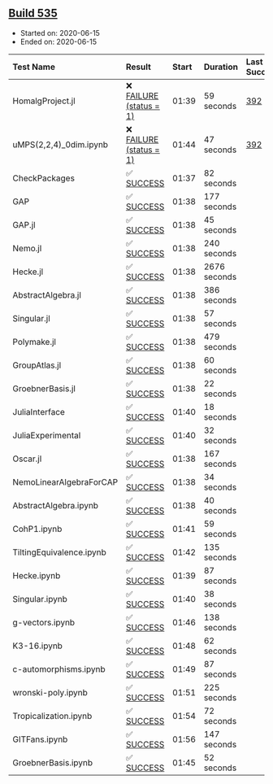 ## [Build 535](https://oscarci.mathematik.uni-kl.de/job/oscar-julia-1.4/535/)

* Started on: 2020-06-15
* Ended on: 2020-06-15

| Test Name    | Result | Start | Duration | Last Success | First Failure |
|:-------------|:-------|:------|:---------|:-------------|:--------------|
| HomalgProject.jl | ❌ [FAILURE (status = 1)](https://oscarci.mathematik.uni-kl.de/job/oscar-julia-1.4/535/artifact/logs/build-535/HomalgProject.jl.log) | 01:39 | 59 seconds | [392](https://oscarci.mathematik.uni-kl.de/job/oscar-julia-1.4/392/) | [393](https://oscarci.mathematik.uni-kl.de/job/oscar-julia-1.4/393/) |
| uMPS(2,2,4)_0dim.ipynb | ❌ [FAILURE (status = 1)](https://oscarci.mathematik.uni-kl.de/job/oscar-julia-1.4/535/artifact/logs/build-535/uMPS-2-2-4-_0dim.ipynb.log) | 01:44 | 47 seconds | [392](https://oscarci.mathematik.uni-kl.de/job/oscar-julia-1.4/392/) | [393](https://oscarci.mathematik.uni-kl.de/job/oscar-julia-1.4/393/) |
| CheckPackages | ✅ [SUCCESS](https://oscarci.mathematik.uni-kl.de/job/oscar-julia-1.4/535/artifact/logs/build-535/CheckPackages.log) | 01:37 | 82 seconds |  |  |
| GAP | ✅ [SUCCESS](https://oscarci.mathematik.uni-kl.de/job/oscar-julia-1.4/535/artifact/logs/build-535/GAP.log) | 01:38 | 177 seconds |  |  |
| GAP.jl | ✅ [SUCCESS](https://oscarci.mathematik.uni-kl.de/job/oscar-julia-1.4/535/artifact/logs/build-535/GAP.jl.log) | 01:38 | 45 seconds |  |  |
| Nemo.jl | ✅ [SUCCESS](https://oscarci.mathematik.uni-kl.de/job/oscar-julia-1.4/535/artifact/logs/build-535/Nemo.jl.log) | 01:38 | 240 seconds |  |  |
| Hecke.jl | ✅ [SUCCESS](https://oscarci.mathematik.uni-kl.de/job/oscar-julia-1.4/535/artifact/logs/build-535/Hecke.jl.log) | 01:38 | 2676 seconds |  |  |
| AbstractAlgebra.jl | ✅ [SUCCESS](https://oscarci.mathematik.uni-kl.de/job/oscar-julia-1.4/535/artifact/logs/build-535/AbstractAlgebra.jl.log) | 01:38 | 386 seconds |  |  |
| Singular.jl | ✅ [SUCCESS](https://oscarci.mathematik.uni-kl.de/job/oscar-julia-1.4/535/artifact/logs/build-535/Singular.jl.log) | 01:38 | 57 seconds |  |  |
| Polymake.jl | ✅ [SUCCESS](https://oscarci.mathematik.uni-kl.de/job/oscar-julia-1.4/535/artifact/logs/build-535/Polymake.jl.log) | 01:38 | 479 seconds |  |  |
| GroupAtlas.jl | ✅ [SUCCESS](https://oscarci.mathematik.uni-kl.de/job/oscar-julia-1.4/535/artifact/logs/build-535/GroupAtlas.jl.log) | 01:38 | 60 seconds |  |  |
| GroebnerBasis.jl | ✅ [SUCCESS](https://oscarci.mathematik.uni-kl.de/job/oscar-julia-1.4/535/artifact/logs/build-535/GroebnerBasis.jl.log) | 01:38 | 22 seconds |  |  |
| JuliaInterface | ✅ [SUCCESS](https://oscarci.mathematik.uni-kl.de/job/oscar-julia-1.4/535/artifact/logs/build-535/JuliaInterface.log) | 01:40 | 18 seconds |  |  |
| JuliaExperimental | ✅ [SUCCESS](https://oscarci.mathematik.uni-kl.de/job/oscar-julia-1.4/535/artifact/logs/build-535/JuliaExperimental.log) | 01:40 | 32 seconds |  |  |
| Oscar.jl | ✅ [SUCCESS](https://oscarci.mathematik.uni-kl.de/job/oscar-julia-1.4/535/artifact/logs/build-535/Oscar.jl.log) | 01:38 | 167 seconds |  |  |
| NemoLinearAlgebraForCAP | ✅ [SUCCESS](https://oscarci.mathematik.uni-kl.de/job/oscar-julia-1.4/535/artifact/logs/build-535/NemoLinearAlgebraForCAP.log) | 01:38 | 34 seconds |  |  |
| AbstractAlgebra.ipynb | ✅ [SUCCESS](https://oscarci.mathematik.uni-kl.de/job/oscar-julia-1.4/535/artifact/logs/build-535/AbstractAlgebra.ipynb.log) | 01:38 | 40 seconds |  |  |
| CohP1.ipynb | ✅ [SUCCESS](https://oscarci.mathematik.uni-kl.de/job/oscar-julia-1.4/535/artifact/logs/build-535/CohP1.ipynb.log) | 01:41 | 59 seconds |  |  |
| TiltingEquivalence.ipynb | ✅ [SUCCESS](https://oscarci.mathematik.uni-kl.de/job/oscar-julia-1.4/535/artifact/logs/build-535/TiltingEquivalence.ipynb.log) | 01:42 | 135 seconds |  |  |
| Hecke.ipynb | ✅ [SUCCESS](https://oscarci.mathematik.uni-kl.de/job/oscar-julia-1.4/535/artifact/logs/build-535/Hecke.ipynb.log) | 01:39 | 87 seconds |  |  |
| Singular.ipynb | ✅ [SUCCESS](https://oscarci.mathematik.uni-kl.de/job/oscar-julia-1.4/535/artifact/logs/build-535/Singular.ipynb.log) | 01:40 | 38 seconds |  |  |
| g-vectors.ipynb | ✅ [SUCCESS](https://oscarci.mathematik.uni-kl.de/job/oscar-julia-1.4/535/artifact/logs/build-535/g-vectors.ipynb.log) | 01:46 | 138 seconds |  |  |
| K3-16.ipynb | ✅ [SUCCESS](https://oscarci.mathematik.uni-kl.de/job/oscar-julia-1.4/535/artifact/logs/build-535/K3-16.ipynb.log) | 01:48 | 62 seconds |  |  |
| c-automorphisms.ipynb | ✅ [SUCCESS](https://oscarci.mathematik.uni-kl.de/job/oscar-julia-1.4/535/artifact/logs/build-535/c-automorphisms.ipynb.log) | 01:49 | 87 seconds |  |  |
| wronski-poly.ipynb | ✅ [SUCCESS](https://oscarci.mathematik.uni-kl.de/job/oscar-julia-1.4/535/artifact/logs/build-535/wronski-poly.ipynb.log) | 01:51 | 225 seconds |  |  |
| Tropicalization.ipynb | ✅ [SUCCESS](https://oscarci.mathematik.uni-kl.de/job/oscar-julia-1.4/535/artifact/logs/build-535/Tropicalization.ipynb.log) | 01:54 | 72 seconds |  |  |
| GITFans.ipynb | ✅ [SUCCESS](https://oscarci.mathematik.uni-kl.de/job/oscar-julia-1.4/535/artifact/logs/build-535/GITFans.ipynb.log) | 01:56 | 147 seconds |  |  |
| GroebnerBasis.ipynb | ✅ [SUCCESS](https://oscarci.mathematik.uni-kl.de/job/oscar-julia-1.4/535/artifact/logs/build-535/GroebnerBasis.ipynb.log) | 01:45 | 52 seconds |  |  |
